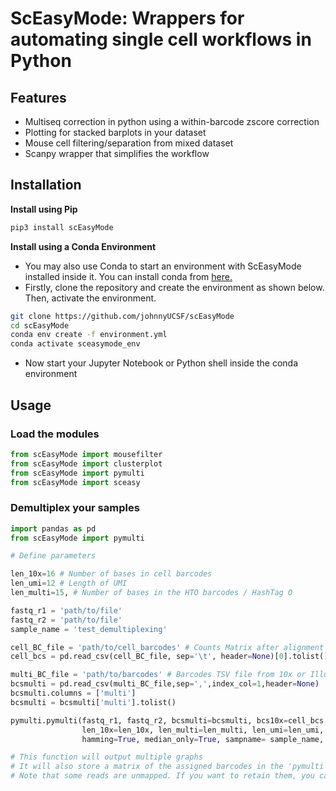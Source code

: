 # ScEasyMode: Wrappers for automating single cell workflows in Python

## Features
- Multiseq correction in python using a within-barcode zscore correction
- Plotting for stacked barplots in your dataset
- Mouse cell filtering/separation from mixed dataset
- Scanpy wrapper that simplifies the workflow

## Installation
<b> Install using Pip </b>
```sh
pip3 install scEasyMode
```

<b> Install using a Conda Environment </b>
- You may also use Conda to start an environment with ScEasyMode installed inside it. You can install conda from [here.](https://docs.anaconda.com/anaconda/install/)
- Firstly, clone the repository and create the environment as shown below. Then, activate the environment.

```sh
git clone https://github.com/johnnyUCSF/scEasyMode
cd scEasyMode
conda env create -f environment.yml
conda activate sceasymode_env
```

- Now start your Jupyter Notebook or Python shell inside the conda environment

## Usage
### Load the modules

```python
from scEasyMode import mousefilter
from scEasyMode import clusterplot
from scEasyMode import pymulti
from scEasyMode import sceasy
```

### Demultiplex your samples

```python
import pandas as pd
from scEasyMode import pymulti

# Define parameters

len_10x=16 # Number of bases in cell barcodes
len_umi=12 # Length of UMI
len_multi=15, # Number of bases in the HTO barcodes / HashTag O

fastq_r1 = 'path/to/file'
fastq_r2 = 'path/to/file'
sample_name = 'test_demultiplexing'

cell_BC_file = 'path/to/cell_barcodes' # Counts Matrix after alignment and pre-processing
cell_bcs = pd.read_csv(cell_BC_file, sep='\t', header=None)[0].tolist()

multi_BC_file = 'path/to/barcodes' # Barcodes TSV file from 10x or Illumina
bcsmulti = pd.read_csv(multi_BC_file,sep=',',index_col=1,header=None)
bcsmulti.columns = ['multi']
bcsmulti = bcsmulti['multi'].tolist()

pymulti.pymulti(fastq_r1, fastq_r2, bcsmulti=bcsmulti, bcs10x=cell_bcs,
                len_10x=len_10x, len_multi=len_multi, len_umi=len_umi, split=True,
                hamming=True, median_only=True, sampname= sample_name,  filter_unmapped_reads=True)

# This function will output multiple graphs
# It will also store a matrix of the assigned barcodes in the 'pymulti' directory inside the working directory.
# Note that some reads are unmapped. If you want to retain them, you can do so by specifying filter_unmapped_reads=False.
```
